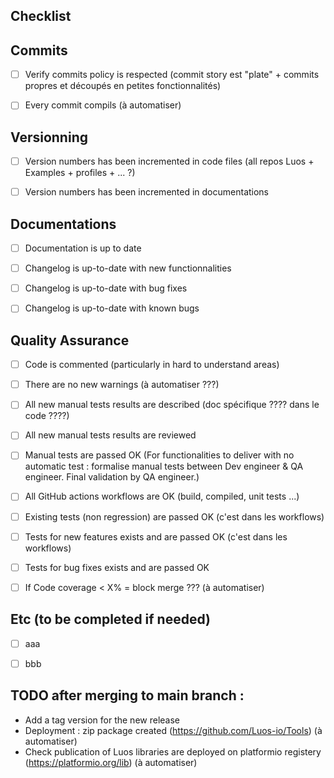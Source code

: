 ## Checklist


## Commits
- [ ] Verify commits policy is respected (commit story est "plate" + commits propres et découpés en petites fonctionnalités)
- [ ] Every commit compils (à automatiser)


## Versionning
- [ ] Version numbers has been incremented in code files (all repos Luos + Examples + profiles + ... ?)
- [ ] Version numbers has been incremented in documentations


## Documentations
- [ ] Documentation is up to date
- [ ] Changelog is up-to-date with new functionnalities
- [ ] Changelog is up-to-date with bug fixes
- [ ] Changelog is up-to-date with known bugs


## Quality Assurance
- [ ] Code is commented (particularly in hard to understand areas)
- [ ] There are no new warnings (à automatiser ???)
- [ ] All new manual tests results are described (doc spécifique ???? dans le code ????)
- [ ] All new manual tests results are reviewed
- [ ] Manual tests are passed OK (For functionalities to deliver with no automatic test : formalise manual tests between  Dev engineer & QA engineer. Final validation by QA engineer.)
- [ ] All GitHub actions workflows are OK (build, compiled, unit tests ...)
- [ ] Existing tests (non regression) are passed OK (c'est dans les workflows)
- [ ] Tests for new features exists and are passed OK (c'est dans les workflows)
- [ ] Tests for bug fixes exists and are passed OK
- [ ] If Code coverage < X% = block merge ??? (à automatiser)


## Etc (to be completed if needed)
- [ ] aaa
- [ ] bbb


## TODO after merging to main branch :
- Add a tag version for the new release
- Deployment : zip package created (https://github.com/Luos-io/Tools) (à automatiser) 
- Check publication of Luos libraries are deployed on platformio registery (https://platformio.org/lib) (à automatiser)
